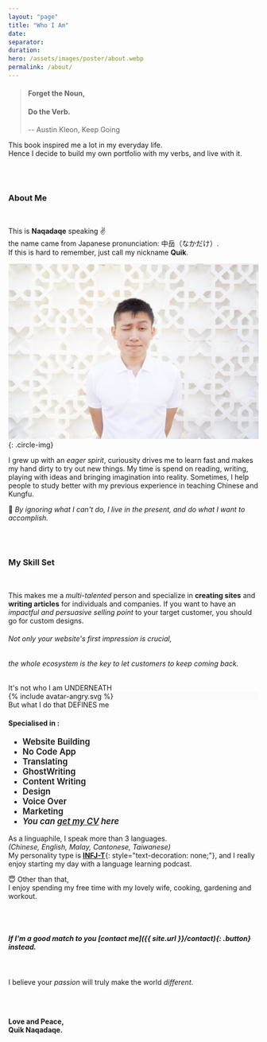 ```yaml
---
layout: "page"
title: "Who I Am"
date: 
separator: 
duration:
hero: /assets/images/poster/about.webp
permalink: /about/
---
```



> #### Forget the Noun,
> #### Do the Verb.
>
> -- Austin Kleon, Keep Going

This book inspired me a lot in my everyday life.   
Hence I decide to build my own portfolio with my verbs, and live with it.

<br/><br/>



### About Me

<br/>

This is **Naqadaqe** speaking &#9996;   
the name came from Japanese pronunciation: 中岳（なかだけ）.  
If this is hard to remember, just call my nickname **Quik**.


![My Portrait](/assets/images/portrait.jpg){: .circle-img}


I grew up with an *eager spirit*, curiousity drives me to learn fast and makes my hand dirty to try out new things.
My time is spend on reading, writing, playing with ideas and bringing imagination into reality.
Sometimes, I help people to study better with my previous experience in teaching Chinese and Kungfu.

💪 *By ignoring what I can't do, I live in the present, and do what I want to accomplish.*

<br/><br/>



### My Skill Set

<br/>

This makes me a *multi-talented* person and specialize in **creating sites** and **writing articles** for individuals and companies. 
If you want to have an *impactful and persuasive selling point* to your target customer, you should go for custom designs.

###### Not only your website's first impression is crucial, 
###### the whole ecosystem is the key to let customers to keep coming back. 


<!---
    Meme & Skills Wrapper
-->

<div id="meme-skills">


<!---
    Meme Wrapper
-->

<div class="meme">
    <span class="meme-text">It's not who I am UNDERNEATH</span>
    <div style="width: 100%; background-color: #fafafa;">
        {% include avatar-angry.svg %}
    </div>
    <span class="meme-text">But what I do that DEFINES me</span>
</div>

<!--- end Meme Wrapper -->


<!---
    Skills Wrapper
-->

<div class="skills">
    <h4>Specialised in :</h4>
    <ul style="font-size: 1.05rem; font-weight: 600;">
        <li>Website Building</li>
        <li>No Code App</li>
        <li>Translating</li>
        <li>GhostWriting</li>
        <li>Content Writing</li>
        <li>Design</li>
        <li>Voice Over</li>
        <li>Marketing</li>
        <li><em>You can <a href="/assets/files/Naqadaqe_CV.pdf" target="_blank">get my CV</a> here</em></li>
    </ul>
</div>

<!--- end Skills Wrapper -->

</div>

<!--- end Meme & Skills Wrapper -->



As a linguaphile, I speak more than 3 languages.  
*(Chinese, English, Malay, Cantonese, Taiwanese)*   
My personality type is [**INFJ-T**](https://www.16personalities.com/infj-personality){: style="text-decoration: none;"}, 
and I really enjoy starting my day with a language learning podcast.


&#128519; Other than that,   
I enjoy spending my free time with my lovely wife, cooking, gardening and workout.

<br/><br/>



##### If I'm a good match to you [contact me]({{ site.url }}/contact){: .button} instead.

<br/>

I believe your *passion* will truly make the world *different*.

<br/><br/>

**Love and Peace,**  
**Quik Naqadaqe.**

